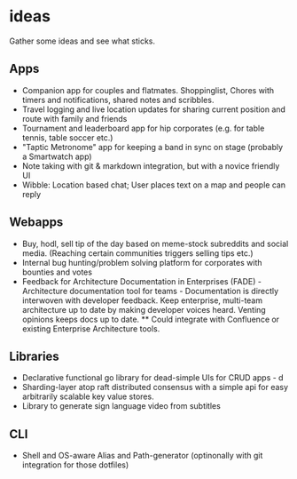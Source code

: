 # ideas
Gather some ideas and see what sticks.

## Apps
* Companion app for couples and flatmates. Shoppinglist, Chores with timers and notifications, shared notes and scribbles.
* Travel logging and live location updates for sharing current position and route with family and friends
* Tournament and leaderboard app for hip corporates (e.g. for table tennis, table soccer etc.)
* "Taptic Metronome" app for keeping a band in sync on stage (probably a Smartwatch app)
* Note taking with git & markdown integration, but with a novice friendly UI
* Wibble: Location based chat; User places text on a map and people can reply

## Webapps
* Buy, hodl, sell tip of the day based on meme-stock subreddits and social media. (Reaching certain communities triggers selling tips etc.)
* Internal bug hunting/problem solving platform for corporates with bounties and votes
* Feedback for Architecture Documentation in Enterprises (FADE) - Architecture documentation tool for teams - Documentation is directly interwoven with developer feedback. Keep enterprise, multi-team architecture up to date by making developer voices heard. Venting opinions keeps docs up to date.
** Could integrate with Confluence or existing Enterprise Architecture tools.

## Libraries
* Declarative functional go library for dead-simple UIs for CRUD apps - d
* Sharding-layer atop raft distributed consensus with a simple api for easy arbitrarily scalable key value stores.
* Library to generate sign language video from subtitles

## CLI
* Shell and OS-aware Alias and Path-generator (optinonally with git integration for those dotfiles)
